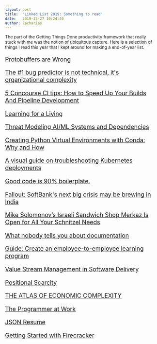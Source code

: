 ```yaml
---
layout: post
title:  "Linked List 2019: Something to read"
date:   2019-12-27 10:24:40
author: Zacharias
---
```


The part of the Getting Things Done productivity framework that really stuck with me was the notion of ubiquitous capture. Here is a selection of things I read this year that I kept around for making a end-of-year list.

<div style="font-size:1.4em">

[Protobuffers are Wrong](http://reasonablypolymorphic.com/blog/protos-are-wrong/index.html)

[The #1 bug predictor is not technical, it's organizational complexity](https://augustl.com/blog/2019/best_bug_predictor_is_organizational_complexity/)

[5 Concourse CI tips: How to Speed Up Your Builds And Pipeline Development](https://grapeup.com/blog/read/5-concourse-ci-tips-how-to-speed-up-your-builds-and-pipeline-development-62)

[Learning for a Living](https://sloanreview.mit.edu/article/learning-for-a-living/)

[Threat Modeling AI/ML Systems and Dependencies](https://docs.microsoft.com/en-us/security/threat-modeling-aiml)

[Creating Python Virtual Environments with Conda: Why and How](https://heartbeat.fritz.ai/creating-python-virtual-environments-with-conda-why-and-how-180ebd02d1db)

[A visual guide on troubleshooting Kubernetes deployments](https://learnk8s.io/troubleshooting-deployments)

[Good code is 90% boilerplate.](https://www.unitily.com/articles/boilerplate.html)

[Fallout: SoftBank's next big crisis may be brewing in India](https://asia.nikkei.com/Spotlight/Cover-Story/Fallout-SoftBank-s-next-big-crisis-may-be-brewing-in-India)

[Mike Solomonov’s Israeli Sandwich Shop Merkaz Is Open for All Your Schnitzel Needs](https://philly.eater.com/2019/11/25/20977934/merkaz-israeli-restaurant-pita-sandwiches-philadelphia-mike-solomonov-steve-cook)

[What nobody tells you about documentation](https://www.divio.com/blog/documentation/)

[Guide: Create an employee-to-employee learning program](https://rework.withgoogle.com/guides/learning-development-employee-to-employee/steps/introduction/)

[Value Stream Management in Software Delivery](https://www.tasktop.com/value-stream-management)

[Positional Scarcity](https://alexdanco.com/2019/09/07/positional-scarcity/)

[THE ATLAS OF ECONOMIC COMPLEXITY](http://atlas.cid.harvard.edu/)

[The Programmer at Work](https://www.datapacrat.com/Opinion/Reciprocality/r0/Day3.html)

[JSON Resume](https://jsonresume.org/getting-started/)

[Getting Started with Firecracker](https://github.com/firecracker-microvm/firecracker/blob/master/docs/getting-started.md)

</div>